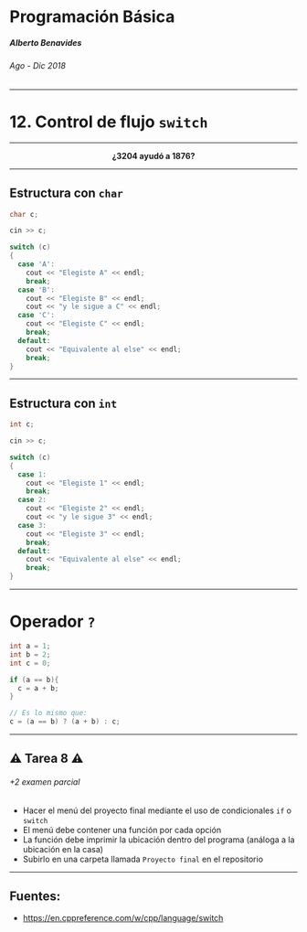 Programación Básica
===

##### Alberto Benavides

###### Ago - Dic 2018

<!-- footer: Universidad Autónoma de Nuevo León | Facultad de Ciencias Físico Matemáticas | Multimedia y Animación Digital -->

---

# 12. Control de flujo `switch`

---

<center><b>¿3204 ayudó a 1876?</b></center>

---

## Estructura con `char`

```cpp
char c;

cin >> c;

switch (c)
{  
  case 'A':
    cout << "Elegiste A" << endl;
    break;
  case 'B':
    cout << "Elegiste B" << endl;
    cout << "y le sigue a C" << endl;
  case 'C':
    cout << "Elegiste C" << endl;
    break;
  default:
    cout << "Equivalente al else" << endl;
    break;
}  
```

---

## Estructura con `int`

```cpp
int c;

cin >> c;

switch (c)
{  
  case 1:
    cout << "Elegiste 1" << endl;
    break;
  case 2:
    cout << "Elegiste 2" << endl;
    cout << "y le sigue 3" << endl;
  case 3:
    cout << "Elegiste 3" << endl;
    break;
  default:
    cout << "Equivalente al else" << endl;
    break;
}  
```

---

# Operador `?`

```cpp
int a = 1;
int b = 2;
int c = 0;

if (a == b){
  c = a + b;
}

// Es lo mismo que:
c = (a == b) ? (a + b) : c;
```

---

## :warning: Tarea 8 :warning:
###### +2 examen parcial

* Hacer el menú del proyecto final mediante el uso de condicionales `if` o `switch`
* El menú debe contener una función por cada opción
* La función debe imprimir la ubicación dentro del programa (análoga a la ubicación en la casa)
* Subirlo en una carpeta llamada `Proyecto final` en el repositorio

---

## Fuentes:

* https://en.cppreference.com/w/cpp/language/switch